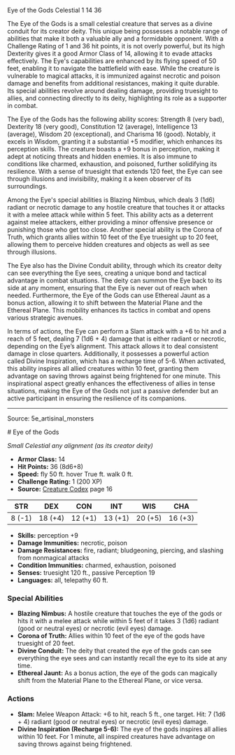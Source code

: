 <MonsterName/>Eye of the Gods</MonsterName>
<CreatureType/>Celestial</CreatureType>
<CR/>1</CR>
<AC/>14</AC>
<HP/>36</HP>
<summary>The Eye of the Gods is a small celestial creature that serves as a divine conduit for its creator deity. This unique being possesses a notable range of abilities that make it both a valuable ally and a formidable opponent. With a Challenge Rating of 1 and 36 hit points, it is not overly powerful, but its high Dexterity gives it a good Armor Class of 14, allowing it to evade attacks effectively. The Eye's capabilities are enhanced by its flying speed of 50 feet, enabling it to navigate the battlefield with ease. While the creature is vulnerable to magical attacks, it is immunized against necrotic and poison damage and benefits from additional resistances, making it quite durable. Its special abilities revolve around dealing damage, providing truesight to allies, and connecting directly to its deity, highlighting its role as a supporter in combat.</summary>

<detail>

The Eye of the Gods has the following ability scores: Strength 8 (very bad), Dexterity 18 (very good), Constitution 12 (average), Intelligence 13 (average), Wisdom 20 (exceptional), and Charisma 16 (good). Notably, it excels in Wisdom, granting it a substantial +5 modifier, which enhances its perception skills. The creature boasts a +9 bonus in perception, making it adept at noticing threats and hidden enemies. It is also immune to conditions like charmed, exhaustion, and poisoned, further solidifying its resilience. With a sense of truesight that extends 120 feet, the Eye can see through illusions and invisibility, making it a keen observer of its surroundings.

Among the Eye's special abilities is Blazing Nimbus, which deals 3 (1d6) radiant or necrotic damage to any hostile creature that touches it or attacks it with a melee attack while within 5 feet. This ability acts as a deterrent against melee attackers, either providing a minor offensive presence or punishing those who get too close. Another special ability is the Corona of Truth, which grants allies within 10 feet of the Eye truesight up to 20 feet, allowing them to perceive hidden creatures and objects as well as see through illusions. 

The Eye also has the Divine Conduit ability, through which its creator deity can see everything the Eye sees, creating a unique bond and tactical advantage in combat situations. The deity can summon the Eye back to its side at any moment, ensuring that the Eye is never out of reach when needed. Furthermore, the Eye of the Gods can use Ethereal Jaunt as a bonus action, allowing it to shift between the Material Plane and the Ethereal Plane. This mobility enhances its tactics in combat and opens various strategic avenues.

In terms of actions, the Eye can perform a Slam attack with a +6 to hit and a reach of 5 feet, dealing 7 (1d6 + 4) damage that is either radiant or necrotic, depending on the Eye’s alignment. This attack allows it to deal consistent damage in close quarters. Additionally, it possesses a powerful action called Divine Inspiration, which has a recharge time of 5-6. When activated, this ability inspires all allied creatures within 10 feet, granting them advantage on saving throws against being frightened for one minute. This inspirational aspect greatly enhances the effectiveness of allies in tense situations, making the Eye of the Gods not just a passive defender but an active participant in ensuring the resilience of its companions.</detail>



---

Source: 5e_artisinal_monsters

<statblock>
# Eye of the Gods

*Small* *Celestial* *any alignment (as its creator deity)*

- **Armor Class:** 14
- **Hit Points:** 36 (8d6+8)
- **Speed:** fly 50 ft. hover True ft. walk 0 ft.
- **Challenge Rating:** 1 (200 XP)
- **Source:** [Creature Codex](https://koboldpress.com/kpstore/product/creature-codex-for-5th-edition-dnd) page 16

| STR | DEX | CON | INT | WIS | CHA |
| --- | --- | --- | --- | --- | --- |
| 8 (-1) | 18 (+4) | 12 (+1) | 13 (+1) | 20 (+5) | 16 (+3) |

- **Skills:** perception +9
- **Damage Immunities:** necrotic, poison
- **Damage Resistances:** fire, radiant; bludgeoning, piercing, and slashing from nonmagical attacks
- **Condition Immunities:** charmed, exhaustion, poisoned
- **Senses:** truesight 120 ft., passive Perception 19
- **Languages:** all, telepathy 60 ft.

### Special Abilities

- **Blazing Nimbus:** A hostile creature that touches the eye of the gods or hits it with a melee attack while within 5 feet of it takes 3 (1d6) radiant (good or neutral eyes) or necrotic (evil eyes) damage.
- **Corona of Truth:** Allies within 10 feet of the eye of the gods have truesight of 20 feet.
- **Divine Conduit:** The deity that created the eye of the gods can see everything the eye sees and can instantly recall the eye to its side at any time.
- **Ethereal Jaunt:** As a bonus action, the eye of the gods can magically shift from the Material Plane to the Ethereal Plane, or vice versa.

### Actions

- **Slam:** Melee Weapon Attack: +6 to hit, reach 5 ft., one target. Hit: 7 (1d6 + 4) radiant (good or neutral eyes) or necrotic (evil eyes) damage.
- **Divine Inspiration (Recharge 5-6):** The eye of the gods inspires all allies within 10 feet. For 1 minute, all inspired creatures have advantage on saving throws against being frightened.


</statblock>


